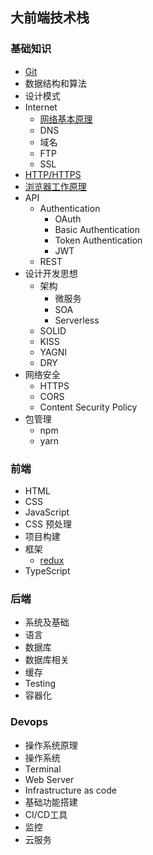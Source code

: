 ## 大前端技术栈

### 基础知识
* [Git](/basic/git/index.md)
* 数据结构和算法
* 设计模式
* Internet
    - [网络基本原理](/basic/internet/basic.md)
    - DNS
    - 域名
    - FTP
    - SSL
* [HTTP/HTTPS](/basic/http/index.md)
* [浏览器工作原理](/basic/browser/index.md)
* API
    - Authentication
        * OAuth
        * Basic Authentication
        * Token Authentication
        * JWT
    - REST
* 设计开发思想
    - 架构
        * 微服务
        * SOA
        * Serverless
    - SOLID
    - KISS
    - YAGNI
    - DRY
* 网络安全
    - HTTPS
    - CORS
    - Content  Security Policy
* 包管理
    - npm
    - yarn

### 前端
* HTML
* CSS
* JavaScript
* CSS 预处理
* 项目构建
* 框架
    - [redux](/frontEnd/framework/redux/index.md)
* TypeScript

### 后端
* 系统及基础
* 语言
* 数据库
* 数据库相关
* 缓存
* Testing
* 容器化

### Devops
* 操作系统原理
* 操作系统
* Terminal
* Web Server
* Infrastructure as code
* 基础功能搭建
* CI/CD工具
* 监控
* 云服务

